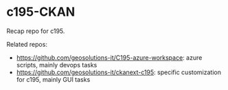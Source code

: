 # c195-CKAN

Recap repo for c195.

Related repos:

- https://github.com/geosolutions-it/C195-azure-workspace: azure scripts, mainly devops tasks
- https://github.com/geosolutions-it/ckanext-c195: specific customization for c195, mainly GUI tasks

